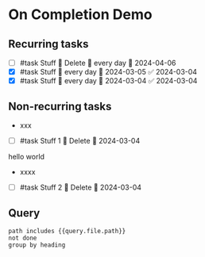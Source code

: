 # On Completion Demo

## Recurring tasks

- [ ] #task Stuff 🏁 Delete 🔁 every day 📅 2024-04-06
- [x] #task Stuff 🔁 every day 📅 2024-03-05 ✅ 2024-03-04
- [x] #task Stuff 🔁 every day 📅 2024-03-04 ✅ 2024-03-04

## Non-recurring tasks

- xxx
- [ ] #task Stuff 1 🏁 Delete 📅 2024-03-04

hello world

- xxxx
- [ ] #task Stuff 2  🏁 Delete 📅 2024-03-04

## Query

```tasks
path includes {{query.file.path}}
not done
group by heading
```
